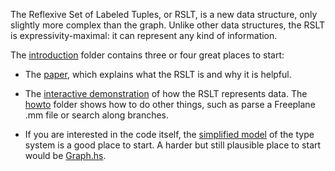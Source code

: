 The Reflexive Set of Labeled Tuples, or RSLT, is a new data structure, only slightly more complex than the graph. Unlike other data structures, the RSLT is expressivity-maximal: it can represent any kind of information.

The [introduction](/introduction) folder contains three or four great places to start:

* The [paper](/introduction/the_rslt,_why_and_how/it.pdf), which explains what the RSLT is and why it is helpful.

* The [interactive demonstration](/introduction/demo.hs) of how the RSLT represents data. The [howto](/howto) folder shows how to do other things, such as parse a Freeplane .mm file or search along branches.

* If you are interested in the code itself, the [simplified model](/introduction/Minimal_Types.hs) of the type system is a good place to start. A harder but still plausible place to start would be [Graph.hs](/src/Dwt/Graph.hs).